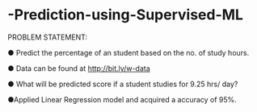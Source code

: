 # -Prediction-using-Supervised-ML


PROBLEM STATEMENT:

● Predict the percentage of an student based on the no. of study hours.

● Data can be found at http://bit.ly/w-data

● What will be predicted score if a student studies for 9.25 hrs/ day?

●Applied Linear Regression model and acquired a accuracy of 95%.
